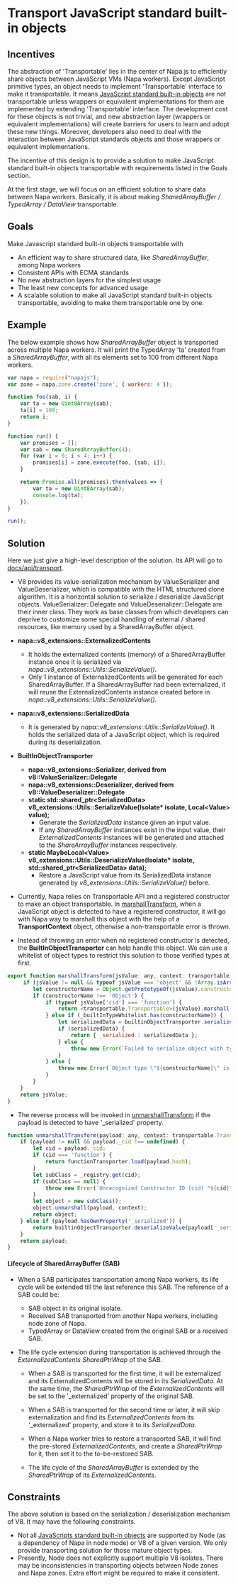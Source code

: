 # Transport JavaScript standard built-in objects

## Incentives
The abstraction of 'Transportable' lies in the center of Napa.js to efficiently share objects between JavaScript VMs (Napa workers). Except JavaScript primitive types, an object needs to implement 'Transportable' interface to make it transportable. It means [JavaScript standard built-in objects](https://developer.mozilla.org/en-US/docs/Web/JavaScript/Reference/Global_Objects) are not transportable unless wrappers or equivalent implementations for them are implemented by extending 'Transportable' interface. The development cost for these objects is not trivial, and new abstraction layer (wrappers or equivalent implementations) will create barriers for users to learn and adopt these new things. Moreover, developers also need to deal with the interaction between JavaScript standards objects and those wrappers or equivalent implementations.

The incentive of this design is to provide a solution to make JavaScript standard built-in objects transportable with requirements listed in the Goals section.

At the first stage, we will focus on an efficient solution to share data between Napa workers. Basically, it is about making *SharedArrayBuffer / TypedArray / DataView* transportable.

## Goals
Make Javascript standard built-in objects transportable with
- An efficient way to share structured data, like *SharedArrayBuffer*, among Napa workers
- Consistent APIs with ECMA standards
- No new abstraction layers for the simplest usage
- The least new concepts for advanced usage
- A scalable solution to make all JavaScript standard built-in objects transportable, avoiding to make them transportable one by one.

## Example
The below example shows how *SharedArrayBuffer* object is transported across multiple Napa workers. It will print the TypedArray 'ta' created from a *SharedArrayBuffer*, with all its elements set to 100 from different Napa workers. 
```js
var napa = require("napajs");
var zone = napa.zone.create('zone', { workers: 4 });

function foo(sab, i) {
    var ta = new Uint8Array(sab);
    ta[i] = 100;
    return i;
}

function run() {
    var promises = [];
    var sab = new SharedArrayBuffer(4);
    for (var i = 0; i < 4; i++) {
        promises[i] = zone.execute(foo, [sab, i]);
    }

    return Promise.all(promises).then(values => {
        var ta = new Uint8Array(sab);
        console.log(ta);
    });
}

run();

```

## Solution
Here we just give a high-level description of the solution. Its API will go to [docs/api/transport](https://github.com/Microsoft/napajs/blob/master/docs/api/transport.md).
- V8 provides its value-serialization mechanism by ValueSerializer and ValueDeserializer, which is compatible with the HTML structured clone algorithm. It is a horizontal solution to serialize / deserialize JavaScript objects. ValueSerializer::Delegate and ValueDeserializer::Delegate are their inner class. They work as base classes from which developers can deprive to customize some special handling of external / shared resources, like memory used by a SharedArrayBuffer object.

- **napa::v8_extensions::ExternalizedContents**
  - It holds the externalized contents (memory) of a SharedArrayBuffer instance once it is serialized via   *napa::v8_extensions::Utils::SerializeValue()*.
  - Only 1 instance of ExternalizedContents will be generated for each SharedArrayBuffer. If a SharedArrayBuffer had been externalized, it will reuse the ExternalizedContents instance created before in *napa::v8_extensions::Utils::SerializeValue()*.

- **napa::v8_extensions::SerializedData**
  - It is generated by *napa::v8_extensions::Utils::SerializeValue()*. It holds the serialized data of a JavaScript object, which is required during its deserialization.

- **BuiltInObjectTransporter**
  - **napa::v8_extensions::Serializer, derived from v8::ValueSerializer::Delegate**
  - **napa::v8_extensions::Deserializer, derived from v8::ValueDeserializer::Delegate**
  - **static std::shared_ptr\<SerializedData> v8_extensions::Utils::SerializeValue(Isolate\* isolate, Local\<Value> value);**
    - Generate the *SerializedData* instance given an input value.
    - If any *SharedArrayBuffer* instances exist in the input value, their *ExternalizedContents* instances will be generated and attached to the *ShareArrayBuffer* instances respectively.
  - **static MaybeLocal\<Value> v8_extensions::Utils::DeserializeValue(Isolate\* isolate, std::shared_ptr\<SerializedData> data);**
    - Restore a JavaScript value from its SerializedData instance generated by *v8_extensions::Utils::SerializeValue()* before.

- Currently, Napa relies on Transportable API and a registered constructor to make an object transportable. In [marshallTransform](https://github.com/Microsoft/napajs/blob/master/lib/transport/transport.ts), when a JavaScript object is detected to have a registered constructor, it will go with Napa way to marshall this object with the help of a **TransportContext** object, otherwise a non-transportable error is thrown.

- Instead of throwing an error when no registered constructor is detected, the **BuiltInObjectTransporter** can help handle this object. We can use a whitelist of object types to restrict this solution to those verified types at first.
```js
export function marshallTransform(jsValue: any, context: transportable.TransportContext): any {
     if (jsValue != null && typeof jsValue === 'object' && !Array.isArray(jsValue)) {
        let constructorName = Object.getPrototypeOf(jsValue).constructor.name;
        if (constructorName !== 'Object') {
            if (typeof jsValue['cid'] === 'function') {
                return <transportable.Transportable>(jsValue).marshall(context);
            } else if (_builtInTypeWhitelist.has(constructorName)) {
                let serializedData = builtinObjectTransporter.serializeValue(jsValue);
                if (serializedData) {
                    return { _serialized : serializedData };
                } else {
                    throw new Error(`Failed to serialize object with type of \"${constructorName}\".`);
                }
            } else {
                throw new Error(`Object type \"${constructorName}\" is not transportable.`);
            }
        }
    }
    return jsValue;
}
```
- The reverse process will be invoked in [unmarshallTransform](https://github.com/Microsoft/napajs/edit/master/lib/transport/transport.ts) if the payload is detected to have '_serialized' property.
```js
function unmarshallTransform(payload: any, context: transportable.TransportContext): any {
    if (payload != null && payload._cid !== undefined) {
        let cid = payload._cid;
        if (cid === 'function') {
            return functionTransporter.load(payload.hash);
        }
        let subClass = _registry.get(cid);
        if (subClass == null) {
            throw new Error(`Unrecognized Constructor ID (cid) "${cid}". Please ensure @cid is applied on the class or transport.register is called on the class.`);
        }
        let object = new subClass();
        object.unmarshall(payload, context);
        return object;
    } else if (payload.hasOwnProperty('_serialized')) {
        return builtinObjectTransporter.deserializeValue(payload['_serialized']);
    }
    return payload;
}
```

#### Lifecycle of SharedArrayBuffer (SAB)
- When a SAB participates transportation among Napa workers, its life cycle will be extended till the last reference this SAB. The reference of a SAB could be:
  - SAB object in its original isolate.
  - Received SAB transported from another Napa workers, including node zone of Napa.
  - TypedArray or DataView created from the original SAB or a received SAB.

- The life cycle extension during transportation is achieved through the *ExternalizedContents* *SharedPtrWrap* of the SAB.
  - When a SAB is transported for the first time, it will be externalized and its ExternalizedContents will be stored in its *SerializedData*. At the same time, the *SharedPtrWrap* of the *ExternalizedContents* will be set to the '_externalized' property of the original SAB.

  - When a SAB is transported for the second time or later, it will skip externalization and find its *ExternalizedContents* from its '_externalized' property, and store it to its *SerializedData*.

  - When a Napa worker tries to restore a transported SAB, it will find the pre-stored *ExternalizedContents*, and create a *SharedPtrWrap* for it, then set it to the to-be-restored SAB.

  - The life cycle of the *SharedArrayBuffer* is extended by the *SharedPtrWrap* of its *ExternalizedContents*.


## Constraints
The above solution is based on the serialization / deserialization mechanism of V8. It may have the following constraints.
- Not all [JavaScripts standard built-in objects](https://developer.mozilla.org/en-US/docs/Web/JavaScript/Reference/Global_Objects) are supported by Node (as a dependency of Napa in node mode) or V8 of a given version. We only provide transporting solution for those mature object types.
- Presently, Node does not explicitly support multiple V8 isolates. There may be inconsistencies in transporting objects between Node zones and Napa zones. Extra effort might be required to make it consistent.
